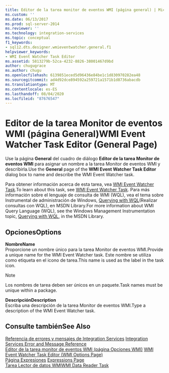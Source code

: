 ```yaml
---
title: Editor de la tarea monitor de eventos WMI (página general) | Microsoft Docs
ms.custom: ''
ms.date: 06/13/2017
ms.prod: sql-server-2014
ms.reviewer: ''
ms.technology: integration-services
ms.topic: conceptual
f1_keywords:
- sql12.dts.designer.wmieventwatcher.general.f1
helpviewer_keywords:
- WMI Event Watcher Task Editor
ms.assetid: 5813279b-52ca-4232-8826-38001467d9bd
author: chugugrace
ms.author: chugu
ms.openlocfilehash: 6139851eced5d96436e84be1c1d830970282ea48
ms.sourcegitcommit: ad4d92dce894592a259721a1571b1d8736abacdb
ms.translationtype: MT
ms.contentlocale: es-ES
ms.lasthandoff: 08/04/2020
ms.locfileid: "87676547"
---
```

# <a name="wmi-event-watcher-task-editor-general-page"></a><span data-ttu-id="1a3ab-102">Editor de la tarea Monitor de eventos WMI (página General)</span><span class="sxs-lookup"><span data-stu-id="1a3ab-102">WMI Event Watcher Task Editor (General Page)</span></span>
  <span data-ttu-id="1a3ab-103">Use la página **General** del cuadro de diálogo **Editor de la tarea Monitor de eventos WMI** para asignar un nombre a la tarea Monitor de eventos WMI y describirla.</span><span class="sxs-lookup"><span data-stu-id="1a3ab-103">Use the **General** page of the **WMI Event Watcher Task Editor** dialog box to name and describe the WMI Event Watcher task.</span></span>  
  
 <span data-ttu-id="1a3ab-104">Para obtener información acerca de esta tarea, vea [WMI Event Watcher Task](control-flow/wmi-event-watcher-task.md).</span><span class="sxs-lookup"><span data-stu-id="1a3ab-104">To learn about this task, see [WMI Event Watcher Task](control-flow/wmi-event-watcher-task.md).</span></span> <span data-ttu-id="1a3ab-105">Para más información sobre el lenguaje de consulta de WMI (WQL), vea el tema sobre Instrumental de administración de Windows, [Querying with WQL](https://go.microsoft.com/fwlink/?LinkId=79045)(Realizar consultas con WQL), en MSDN Library.</span><span class="sxs-lookup"><span data-stu-id="1a3ab-105">For more information about WMI Query Language (WQL), see the Windows Management Instrumentation topic, [Querying with WQL](https://go.microsoft.com/fwlink/?LinkId=79045), in the MSDN Library.</span></span>  
  
## <a name="options"></a><span data-ttu-id="1a3ab-106">Opciones</span><span class="sxs-lookup"><span data-stu-id="1a3ab-106">Options</span></span>  
 <span data-ttu-id="1a3ab-107">**Nombre**</span><span class="sxs-lookup"><span data-stu-id="1a3ab-107">**Name**</span></span>  
 <span data-ttu-id="1a3ab-108">Proporcione un nombre único para la tarea Monitor de eventos WMI.</span><span class="sxs-lookup"><span data-stu-id="1a3ab-108">Provide a unique name for the WMI Event Watcher task.</span></span> <span data-ttu-id="1a3ab-109">Este nombre se utiliza como etiqueta en el icono de tarea.</span><span class="sxs-lookup"><span data-stu-id="1a3ab-109">This name is used as the label in the task icon.</span></span>  
  
> [!NOTE]  
>  <span data-ttu-id="1a3ab-110">Los nombres de tarea deben ser únicos en un paquete.</span><span class="sxs-lookup"><span data-stu-id="1a3ab-110">Task names must be unique within a package.</span></span>  
  
 <span data-ttu-id="1a3ab-111">**Descripción**</span><span class="sxs-lookup"><span data-stu-id="1a3ab-111">**Description**</span></span>  
 <span data-ttu-id="1a3ab-112">Escriba una descripción de la tarea Monitor de eventos WMI.</span><span class="sxs-lookup"><span data-stu-id="1a3ab-112">Type a description of the WMI Event Watcher task.</span></span>  
  
## <a name="see-also"></a><span data-ttu-id="1a3ab-113">Consulte también</span><span class="sxs-lookup"><span data-stu-id="1a3ab-113">See Also</span></span>  
 <span data-ttu-id="1a3ab-114">[Referencia de errores y mensajes de Integration Services](../../2014/integration-services/integration-services-error-and-message-reference.md) </span><span class="sxs-lookup"><span data-stu-id="1a3ab-114">[Integration Services Error and Message Reference](../../2014/integration-services/integration-services-error-and-message-reference.md) </span></span>  
 <span data-ttu-id="1a3ab-115">[Editor de la tarea monitor de eventos WMI &#40;página Opciones WMI&#41;](../../2014/integration-services/wmi-event-watcher-task-editor-wmi-options-page.md) </span><span class="sxs-lookup"><span data-stu-id="1a3ab-115">[WMI Event Watcher Task Editor &#40;WMI Options Page&#41;](../../2014/integration-services/wmi-event-watcher-task-editor-wmi-options-page.md) </span></span>  
 <span data-ttu-id="1a3ab-116">[Página Expresiones](expressions/expressions-page.md) </span><span class="sxs-lookup"><span data-stu-id="1a3ab-116">[Expressions Page](expressions/expressions-page.md) </span></span>  
 [<span data-ttu-id="1a3ab-117">Tarea Lector de datos WMI</span><span class="sxs-lookup"><span data-stu-id="1a3ab-117">WMI Data Reader Task</span></span>](control-flow/wmi-data-reader-task.md)  
  
  
